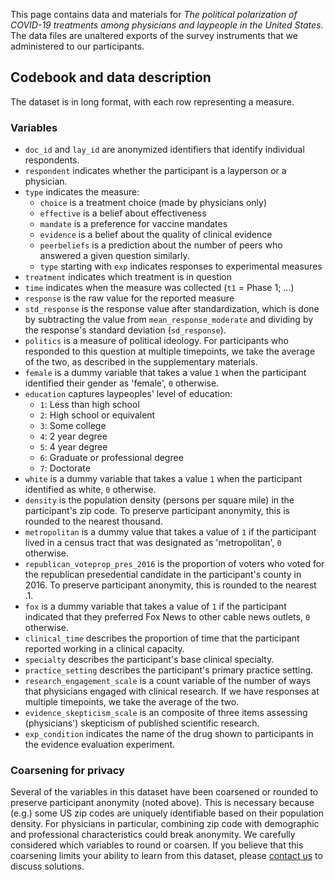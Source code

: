 This page contains data and materials for *The political polarization of COVID-19 treatments among physicians and laypeople in the United States*. The data files are unaltered exports of the survey instruments that we administered to our participants. 

## Codebook and data description

The dataset is in long format, with each row representing a measure. 

### Variables

- `doc_id` and `lay_id` are anonymized identifiers that identify individual respondents.
- `respondent` indicates whether the participant is a layperson or a physician.
- `type` indicates the measure:
  - `choice` is a treatment choice (made by physicians only)
  - `effective` is a belief about effectiveness
  - `mandate` is a preference for vaccine mandates
  - `evidence` is a belief about the quality of clinical evidence
  - `peerbeliefs` is a prediction about the number of peers who answered a given question similarly.
  - `type` starting with `exp` indicates responses to experimental measures
- `treatment` indicates which treatment is in question
- `time` indicates when the measure was collected (`t1` = Phase 1; ...)
- `response` is the raw value for the reported measure
- `std_response` is the response value after standardization, which is done by subtracting the value from `mean_response_moderate` and dividing by the response's standard deviation (`sd_response`).
- `politics` is a measure of political ideology. For participants who responded to this question at multiple timepoints, we take the average of the two, as described in the supplementary materials.
- `female` is a dummy variable that takes a value `1` when the participant identified their gender as 'female', `0` otherwise.
- `education` captures laypeoples' level of education:
   - `1`: Less than high school 
   - `2`: High school or equivalent
   - `3`: Some college 
   - `4`: 2 year degree 
   - `5`: 4 year degree 
   - `6`: Graduate or professional degree 
   - `7`: Doctorate 
- `white` is a dummy variable that takes a value `1` when the participant identified as white, `0` otherwise.
- `density` is the population density (persons per square mile) in the participant's zip code. To preserve participant anonymity, this is rounded to the nearest thousand.
- `metropolitan` is a dummy value that takes a value of `1` if the participant lived in a census tract that was designated as 'metropolitan', `0` otherwise.
- `republican_voteprop_pres_2016` is the proportion of voters who voted for the republican presedential candidate in the participant's county in 2016. To preserve participant anonymity, this is rounded to the nearest .1. 
- `fox` is a dummy variable that takes a value of `1` if the participant indicated that they preferred Fox News to other cable news outlets, `0` otherwise.
- `clinical_time` describes the proportion of time that the participant reported working in a clinical capacity.
- `specialty` describes the participant's base clinical specialty.
- `practice_setting` describes the participant's primary practice setting.
- `research_engagement_scale` is a count variable of the number of ways that physicians engaged with clinical research. If we have responses at multiple timepoints, we take the average of the two.
- `evidence_skepticism_scale` is an composite of three items assessing (physicians') skepticism of published scientific research.
- `exp_condition` indicates the name of the drug shown to participants in the evidence evaluation experiment. 

### Coarsening for privacy

Several of the variables in this dataset have been coarsened or rounded to preserve participant anonymity (noted above). This is necessary because (e.g.) some US zip codes are uniquely identifiable based on their population density. For physicians in particular, combining zip code with demographic and professional characteristics could break anonymity. We carefully considered which variables to round or coarsen. If you believe that this coarsening limits your ability to learn from this dataset, please [contact us](mailto:joelmlevin@gmail.com) to discuss solutions.
